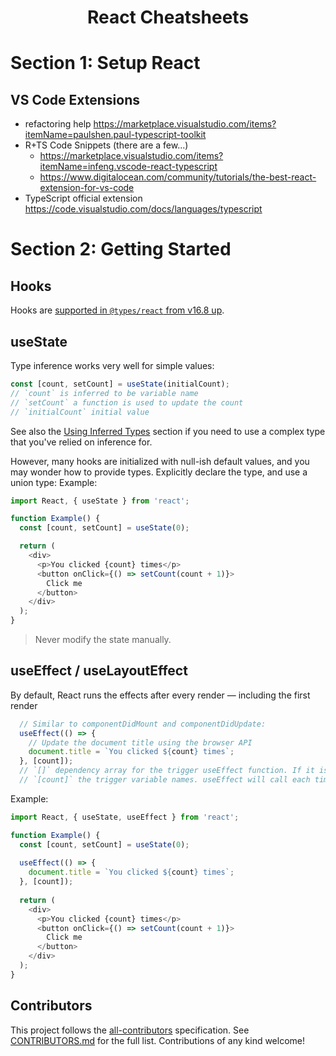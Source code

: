 <div align="center">
  <h1>React Cheatsheets</h1>
</div>

<!--START-SECTION:setup-->

# Section 1: Setup React

## VS Code Extensions

- refactoring help https://marketplace.visualstudio.com/items?itemName=paulshen.paul-typescript-toolkit
- R+TS Code Snippets (there are a few...)
  - https://marketplace.visualstudio.com/items?itemName=infeng.vscode-react-typescript
  - https://www.digitalocean.com/community/tutorials/the-best-react-extension-for-vs-code
- TypeScript official extension https://code.visualstudio.com/docs/languages/typescript

<!--END-SECTION:setup-->

# Section 2: Getting Started

<!--START-SECTION:hooks-->

## Hooks

Hooks are [supported in `@types/react` from v16.8 up](https://github.com/DefinitelyTyped/DefinitelyTyped/blob/a05cc538a42243c632f054e42eab483ebf1560ab/types/react/index.d.ts#L800-L1031).

## useState

Type inference works very well for simple values:

```js
const [count, setCount] = useState(initialCount);
// `count` is inferred to be variable name
// `setCount` a function is used to update the count
// `initialCount` initial value
```

See also the [Using Inferred Types](https://react-typescript-cheatsheet.netlify.app/docs/basic/troubleshooting/types/#using-inferred-types) section if you need to use a complex type that you've relied on inference for.

However, many hooks are initialized with null-ish default values, and you may wonder how to provide types. Explicitly declare the type, and use a union type:
Example:
```js
import React, { useState } from 'react';

function Example() {
  const [count, setCount] = useState(0);

  return (
    <div>
      <p>You clicked {count} times</p>
      <button onClick={() => setCount(count + 1)}>
        Click me
      </button>
    </div>
  );
}
```
> Never modify the state manually.
## useEffect / useLayoutEffect

By default, React runs the effects after every render — including the first render
```js
  // Similar to componentDidMount and componentDidUpdate:
  useEffect(() => {
    // Update the document title using the browser API
    document.title = `You clicked ${count} times`;
  }, [count]);
  // `[]` dependency array for the trigger useEffect function. If it is empty then it will load only initalComponent load.
  // `[count]` the trigger variable names. useEffect will call each time those value will changed.
```
Example:
```js
import React, { useState, useEffect } from 'react';

function Example() {
  const [count, setCount] = useState(0);
  
  useEffect(() => {
    document.title = `You clicked ${count} times`;
  }, [count]);
 
  return (
    <div>
      <p>You clicked {count} times</p>
      <button onClick={() => setCount(count + 1)}>
        Click me
      </button>
    </div>
  );
}
```
<!--END-SECTION:hooks-->

## Contributors

This project follows the [all-contributors](https://github.com/all-contributors/all-contributors) specification. See [CONTRIBUTORS.md](/CONTRIBUTORS.md) for the full list. Contributions of any kind welcome!
